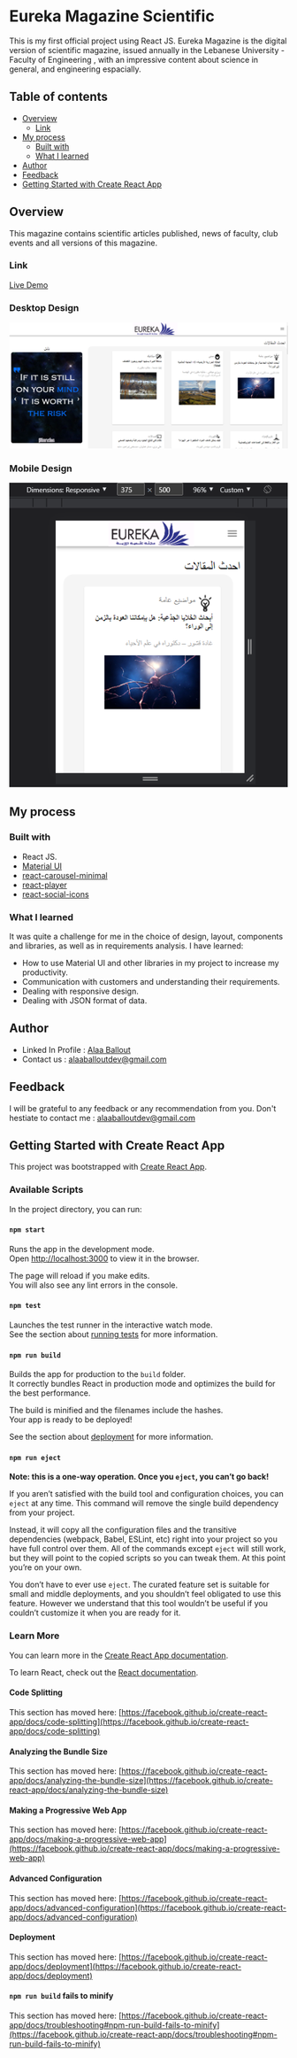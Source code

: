# Eureka Magazine Scientific

This is my first official project using React JS. Eureka Magazine is the digital version of scientific magazine, issued annually in the Lebanese University - Faculty of Engineering , with an impressive content about science in general, and engineering espacially.

## Table of contents

- [Overview](#overview)
  - [Link](#link)
- [My process](#my-process)
  - [Built with](#built-with)
  - [What I learned](#what-i-learned)
- [Author](#author)
- [Feedback](#feedback)
- [Getting Started with Create React App](#getting-started-with-create-react-app)



## Overview

This magazine contains scientific articles published, news of faculty, club events and all versions of this magazine.

### Link

[Live Demo](https://eureka-app.netlify.app/)

### Desktop Design

![](./ScreenShots/Home.png)

### Mobile Design

![](./ScreenShots/Mobile.png)

## My process
### Built with
- React JS.
- [Material UI](https://mui.com/)
- [react-carousel-minimal](https://www.npmjs.com/package/react-carousel-minimal)
- [react-player](https://www.npmjs.com/package/react-player)
- [react-social-icons](https://www.npmjs.com/package/react-social-icons)

### What I learned
It was quite a challenge for me in the choice of design, layout, components and libraries, as well as in requirements analysis.
I have learned:
- How to use Material UI and other libraries in my project to increase my productivity.
- Communication with customers and understanding their requirements.
- Dealing with responsive design.
- Dealing with JSON format of data.

## Author
- Linked In Profile : [Alaa Ballout](https://www.linkedin.com/in/alaa-ballout/)
- Contact us : [alaaballoutdev@gmail.com](mailto:alaaballoutdev@gmail.com)

## Feedback
I will be grateful to any feedback or any recommendation from you.
Don't hestiate to contact me : [alaaballoutdev@gmail.com](mailto:alaaballoutdev@gmail.com)

## Getting Started with Create React App

This project was bootstrapped with [Create React App](https://github.com/facebook/create-react-app).

### Available Scripts

In the project directory, you can run:

#### `npm start`

Runs the app in the development mode.\
Open [http://localhost:3000](http://localhost:3000) to view it in the browser.

The page will reload if you make edits.\
You will also see any lint errors in the console.

#### `npm test`

Launches the test runner in the interactive watch mode.\
See the section about [running tests](https://facebook.github.io/create-react-app/docs/running-tests) for more information.

#### `npm run build`

Builds the app for production to the `build` folder.\
It correctly bundles React in production mode and optimizes the build for the best performance.

The build is minified and the filenames include the hashes.\
Your app is ready to be deployed!

See the section about [deployment](https://facebook.github.io/create-react-app/docs/deployment) for more information.

#### `npm run eject`

**Note: this is a one-way operation. Once you `eject`, you can’t go back!**

If you aren’t satisfied with the build tool and configuration choices, you can `eject` at any time. This command will remove the single build dependency from your project.

Instead, it will copy all the configuration files and the transitive dependencies (webpack, Babel, ESLint, etc) right into your project so you have full control over them. All of the commands except `eject` will still work, but they will point to the copied scripts so you can tweak them. At this point you’re on your own.

You don’t have to ever use `eject`. The curated feature set is suitable for small and middle deployments, and you shouldn’t feel obligated to use this feature. However we understand that this tool wouldn’t be useful if you couldn’t customize it when you are ready for it.

### Learn More

You can learn more in the [Create React App documentation](https://facebook.github.io/create-react-app/docs/getting-started).

To learn React, check out the [React documentation](https://reactjs.org/).

#### Code Splitting

This section has moved here: [https://facebook.github.io/create-react-app/docs/code-splitting](https://facebook.github.io/create-react-app/docs/code-splitting)

#### Analyzing the Bundle Size

This section has moved here: [https://facebook.github.io/create-react-app/docs/analyzing-the-bundle-size](https://facebook.github.io/create-react-app/docs/analyzing-the-bundle-size)

#### Making a Progressive Web App

This section has moved here: [https://facebook.github.io/create-react-app/docs/making-a-progressive-web-app](https://facebook.github.io/create-react-app/docs/making-a-progressive-web-app)

#### Advanced Configuration

This section has moved here: [https://facebook.github.io/create-react-app/docs/advanced-configuration](https://facebook.github.io/create-react-app/docs/advanced-configuration)

#### Deployment

This section has moved here: [https://facebook.github.io/create-react-app/docs/deployment](https://facebook.github.io/create-react-app/docs/deployment)

#### `npm run build` fails to minify

This section has moved here: [https://facebook.github.io/create-react-app/docs/troubleshooting#npm-run-build-fails-to-minify](https://facebook.github.io/create-react-app/docs/troubleshooting#npm-run-build-fails-to-minify)
